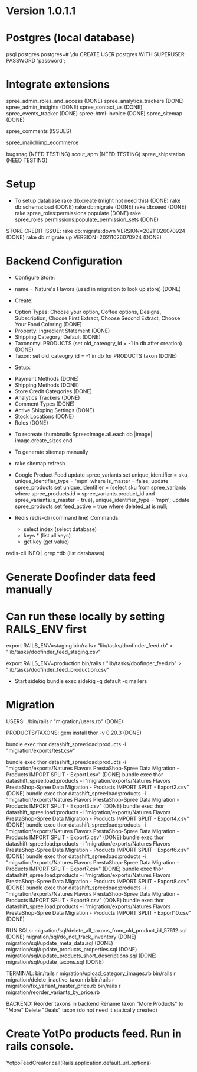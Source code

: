 # Version 1.0.1.1

# Postgres (local database)
psql postgres
postgres=# \du
CREATE USER postgres WITH SUPERUSER PASSWORD 'password';


# Integrate extensions
spree_admin_roles_and_access (DONE)
spree_analytics_trackers (DONE)
spree_admin_insights (DONE)
spree_contact_us (DONE)
spree_events_tracker (DONE)
spree-html-invoice (DONE)
spree_sitemap (DONE)

spree_comments (ISSUES)

spree_mailchimp_ecommerce

bugsnag (NEED TESTING)
scout_apm (NEED TESTING)
spree_shipstation (NEED TESTING)

# Setup

* To setup database
rake db:create (might not need this) (DONE)
rake db:schema:load (DONE)
rake db:migrate (DONE)
rake db:seed (DONE)
rake spree_roles:permissions:populate (DONE)
rake spree_roles:permissions:populate_permission_sets (DONE)

STORE CREDIT ISSUE:
rake db:migrate:down VERSION=20211026070924 (DONE)
rake db:migrate:up VERSION=20211026070924 (DONE)

# Backend Configuration

* Configure Store:
- name = Nature's Flavors (used in migration to look up store) (DONE)

* Create:
- Option Types: Choose your option, Coffee options, Designs, Subscription, Choose First Extract, Choose Second Extract, Choose Your Food Coloring (DONE)
- Property: Ingredient Statement (DONE)
- Shipping Category; Default (DONE)
- Taxonomy: PRODUCTS (set old_cateogry_id = -1 in db after creation) (DONE)
- Taxon: set old_cateogry_id = -1 in db for PRODUCTS taxon (DONE)

* Setup:
- Payment Methods (DONE)
- Shipping Methods (DONE)
- Store Credit Categories (DONE)
- Analytics Trackers (DONE)
- Comment Types (DONE)
- Active Shipping Settings (DONE)
- Stock Locations (DONE)
- Roles (DONE)

* To recreate thumbnails
Spree::Image.all.each do |image| image.create_sizes end

* To generate sitemap manually
- rake sitemap:refresh

* Google Product Feed
update spree_variants set unique_identifier = sku, unique_identifier_type = 'mpn' where is_master = false;
update spree_products set unique_identifier = (select sku from spree_variants where spree_products.id = spree_variants.product_id and spree_variants.is_master = true), unique_identifier_type = 'mpn';
update spree_products set feed_active = true where deleted_at is null;


* Redis
redis-cli (command line)
  Commands:
  - select index (select database)
  - keys * (list all keys)
  - get key (get value)

redis-cli INFO | grep ^db (list databases)


# Generate Doofinder data feed manually
# Can run these locally by setting RAILS_ENV first
export RAILS_ENV=staging
bin/rails r "lib/tasks/doofinder_feed.rb" > "lib/tasks/doofinder_feed_staging.csv"

export RAILS_ENV=production
bin/rails r "lib/tasks/doofinder_feed.rb" > "lib/tasks/doofinder_feed_production.csv"


* Start sidekiq
bundle exec sidekiq -q default -q mailers


# Migration
USERS:
./bin/rails r "migration/users.rb" (DONE)

PRODUCTS/TAXONS:
gem install thor -v 0.20.3 (DONE)

bundle exec thor datashift_spree:load:products -i "migration/exports/test.csv"

bundle exec thor datashift_spree:load:products -i "migration/exports/Natures Flavors PrestaShop-Spree Data Migration - Products IMPORT SPLIT - Export1.csv" (DONE)
bundle exec thor datashift_spree:load:products -i "migration/exports/Natures Flavors PrestaShop-Spree Data Migration - Products IMPORT SPLIT - Export2.csv" (DONE)
bundle exec thor datashift_spree:load:products -i "migration/exports/Natures Flavors PrestaShop-Spree Data Migration - Products IMPORT SPLIT - Export3.csv" (DONE)
bundle exec thor datashift_spree:load:products -i "migration/exports/Natures Flavors PrestaShop-Spree Data Migration - Products IMPORT SPLIT - Export4.csv" (DONE)
bundle exec thor datashift_spree:load:products -i "migration/exports/Natures Flavors PrestaShop-Spree Data Migration - Products IMPORT SPLIT - Export5.csv" (DONE)
bundle exec thor datashift_spree:load:products -i "migration/exports/Natures Flavors PrestaShop-Spree Data Migration - Products IMPORT SPLIT - Export6.csv" (DONE)
bundle exec thor datashift_spree:load:products -i "migration/exports/Natures Flavors PrestaShop-Spree Data Migration - Products IMPORT SPLIT - Export7.csv" (DONE)
bundle exec thor datashift_spree:load:products -i "migration/exports/Natures Flavors PrestaShop-Spree Data Migration - Products IMPORT SPLIT - Export8.csv" (DONE)
bundle exec thor datashift_spree:load:products -i "migration/exports/Natures Flavors PrestaShop-Spree Data Migration - Products IMPORT SPLIT - Export9.csv" (DONE)
bundle exec thor datashift_spree:load:products -i "migration/exports/Natures Flavors PrestaShop-Spree Data Migration - Products IMPORT SPLIT - Export10.csv" (DONE)

RUN SQLs:
migration/sql/delete_all_taxons_from_old_product_id_57612.sql (DONE)
migration/sql/do_not_track_inventory (DONE)
migration/sql/update_meta_data.sql (DONE)
migration/sql/update_products_properties.sql (DONE)
migration/sql/update_products_short_descriptions.sql (DONE)
migration/sql/update_taxons.sql (DONE)

TERMINAL:
bin/rails r migration/upload_category_images.rb
bin/rails r migration/delete_inactive_taxon.rb
bin/rails r migration/fix_variant_master_price.rb
bin/rails r migration/reorder_variants_by_price.rb


BACKEND:
Reorder taxons in backend
Rename taxon "More Products" to "More"
Delete "Deals" taxon (do not need it statically created)

# Create YotPo products feed. Run in rails console.
YotpoFeedCreator.call(Rails.application.default_url_options)
